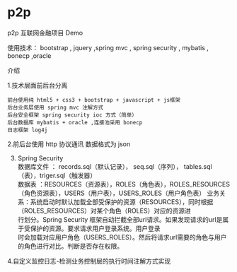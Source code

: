 # p2p  
   
p2p 互联网金融项目 Demo

使用技术： bootstrap , jquery ,spring mvc , spring security , mybatis , bonecp ,oracle

介绍

   1.技术层面前后台分离
   
    前台使用纯 html5 + css3 + bootstrap + javascript + js框架     
    后台业务层使用 spring mvc 注解方式    
    后台安全框架 spring security ioc 方式（简单）    
    后台数据库 mybatis + oracle ,连接池采用 bonecp   
    日志框架 log4j   
   
   2.前后台使用 http 协议通讯  数据格式为 json      


   3. Spring Security   
     数据库文件 ： records.sql（默认记录）， seq.sql（序列）， tables.sql（表），triger.sql（触发器）  
     数据表 ：RESOURCES（资源表），ROLES（角色表），ROLES_RESOURCES（角色资源表），USERS（用户表），USERS_ROLES（用户角色表）
     业务关系：系统启动时默认加载全部受保护的资源（RESOURCES），同时根据（ROLES_RESOURCES）对某个角色（ROLES）对应的资源进   
     行划分。Spring Security 框架自动拦截全部url请求。如果发现请求的url是属于受保护的资源。要求请求用户登录系统。用户登录   
     时会加载对应用户角色（USERS_ROLES）。然后将请求url需要的角色与用户的角色进行对比。判断是否存在权限。  
   
   
   
   4.自定义监控日志-检测业务控制层的执行时间注解方式实现  


